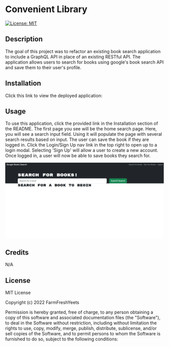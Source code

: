 # Convenient Library
[![License: MIT](https://img.shields.io/badge/License-MIT-yellow.svg)](https://opensource.org/licenses/MIT)
## Description 
The goal of this project was to refactor an existing book search application to include a GraphQL API in place of an existing RESTful API. The application allows users to search for books using google's book search API and save them to their user's profile.

## Installation
Click this link to view the deployed application: 

## Usage
To use this application, click the provided link in the Installation section of the README. The first page you see will be the home search page. Here, you will see a search input field. Using it will populate the page with several search results based on input. The user can save the book if they are logged in. Click the Login/Sign Up nav link in the top right to open up to a login modal. Selecting 'Sign Up' will allow a user to create a new account. Once logged in, a user will now be able to save books they search for.

![Home Page](/client/public/Screenshot%20(48).png)


## Credits
N/A

## License
MIT License

Copyright (c) 2022 FarmFreshYeets

Permission is hereby granted, free of charge, to any person obtaining a copy
of this software and associated documentation files (the "Software"), to deal
in the Software without restriction, including without limitation the rights
to use, copy, modify, merge, publish, distribute, sublicense, and/or sell
copies of the Software, and to permit persons to whom the Software is
furnished to do so, subject to the following conditions: